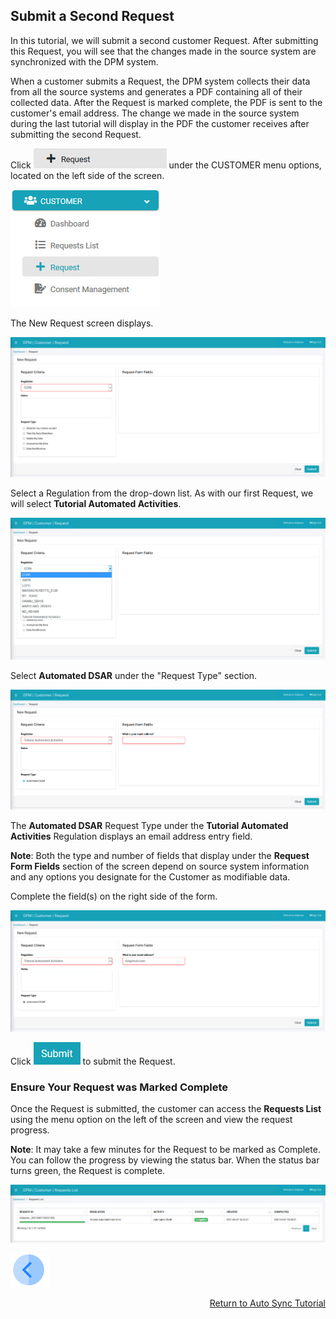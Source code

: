 ## Submit a Second Request

In this tutorial, we will submit a second customer Request. After submitting this Request, you will see that the changes made in the source system are synchronized with the DPM system.  

When a customer submits a Request, the DPM system collects their data from all the source systems and generates a PDF containing all of their collected data. After the Request is marked complete, the PDF is sent to the customer's email address. The change we made in the source system during the last tutorial will display in the PDF the customer receives after submitting the second Request.  

Click ![image](../images/Customer_Request.jpg) under the CUSTOMER menu options, located on the left side of the screen. 

![image](../images/Customer_Request_LeftPanel.jpg)     

The New Request screen displays.

![image](../images/03_1_Auto_Sync_First_Request.jpg)

Select a Regulation from the drop-down list. As with our first Request, we will select **Tutorial Automated Activities**.

![image](../images/03_2_Auto_Sync_First_Request.jpg)  

Select **Automated DSAR** under the "Request Type" section.

![image](../images/03_3_Auto_Sync_First_Request.jpg)

The **Automated DSAR** Request Type under the **Tutorial Automated Activities** Regulation displays an email address entry field. 

**Note**: Both the type and number of fields that display under the **Request Form Fields** section of the screen depend on source system information and any options you designate for the Customer as modifiable data.

Complete the field(s) on the right side of the form.  

![image](../images/03_4_Auto_Sync_First_Request.jpg)     

Click ![image](../images/06_ICON_Submit.jpg) to submit the Request.

### Ensure Your Request was Marked Complete

Once the Request is submitted, the customer can access the **Requests List** using the menu option on the left of the screen and view the request progress.

**Note**: It may take a few minutes for the Request to be marked as Complete. You can follow the progress by viewing the status bar. When the status bar turns green, the Request is complete.  

![image](../images/03_4_02_Auto_Sync_First_Request.jpg)


[![Previous](../images/Previous.png)]( 03_06_Auto_Sync_Change_Your_Data.md)[<p align="right"> Return to Auto Sync Tutorial</p>]( 03_01_Auto_Sync_Data_Tutorial.md)
